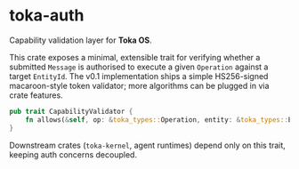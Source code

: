 # toka-auth

Capability validation layer for **Toka OS**.

This crate exposes a minimal, extensible trait for verifying whether a submitted `Message` is authorised to execute a given `Operation` against a target `EntityId`.  The v0.1 implementation ships a simple HS256-signed macaroon-style token validator; more algorithms can be plugged in via crate features.

```rust
pub trait CapabilityValidator {
    fn allows(&self, op: &toka_types::Operation, entity: &toka_types::EntityId) -> bool;
}
```

Downstream crates (`toka-kernel`, agent runtimes) depend only on this trait, keeping auth concerns decoupled.